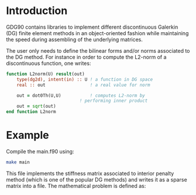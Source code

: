 # Introduction

GDG90 contains libraries to implement different discontinuous Galerkin
(DG) finite element methods in an object-oriented fashion while
maintaining the speed during assembling of the underlying matrices.

The user only needs to define the bilinear forms and/or norms
associated to the DG method. For instance in order to compute the
L2-norm of a discontinuous function, one writes:

```fortran
function L2norm(U) result(out)
	type(dg2d), intent(in) :: U ! a function in DG space
	real :: out                 ! a real value for norm

	out = dot0Th(U,U)           ! computes L2-norm by 
                            ! performing inner product
	out = sqrt(out)
end function L2norm
```


# Example

Compile the main.f90 using:
```bash
make main
```

This file implements the stiffness matrix associated to interior
penalty method (which is one of the popular DG methods) and writes it
as a sparse matrix into a file. The mathematical problem is defined
as:
